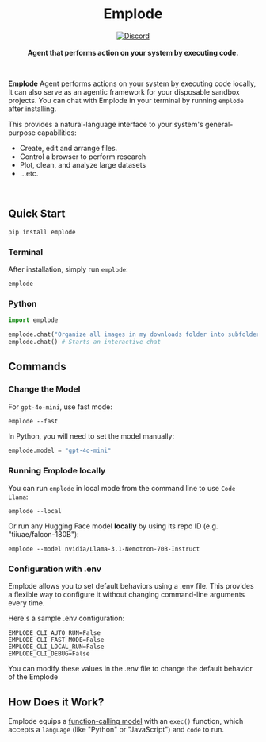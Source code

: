 <h1 align="center">Emplode</h1>

<p align="center">
    <a href="https://discord.gg/uZmvdFpSyW">
        <img alt="Discord" src="https://img.shields.io/discord/1172527582684651600?logo=discord&style=flat&logoColor=white"/>
    </a>
    <br><br>
    <b>Agent that performs action on your system by executing code.</b>
</p>

<br>

**Emplode** Agent performs actions on your system by executing code locally, It can also serve as an agentic framework for your disposable sandbox projects. You can chat with Emplode in your terminal by running `emplode` after installing.

This provides a natural-language interface to your system's general-purpose capabilities:

- Create, edit and arrange files.
- Control a browser to perform research
- Plot, clean, and analyze large datasets
- ...etc.

<br>

## Quick Start

```shell
pip install emplode
```

### Terminal

After installation, simply run `emplode`:

```shell
emplode
```

### Python

```python
import emplode

emplode.chat("Organize all images in my downloads folder into subfolders by year, naming each folder after the year.") # Executes a single command
emplode.chat() # Starts an interactive chat
```

## Commands

### Change the Model

For `gpt-4o-mini`, use fast mode:

```shell
emplode --fast
```

In Python, you will need to set the model manually:

```python
emplode.model = "gpt-4o-mini"
```

### Running Emplode locally

You can run `emplode` in local mode from the command line to use `Code Llama`:

```shell
emplode --local
```

Or run any Hugging Face model **locally** by using its repo ID (e.g. "tiiuae/falcon-180B"):

```shell
emplode --model nvidia/Llama-3.1-Nemotron-70B-Instruct
```


### Configuration with .env

Emplode allows you to set default behaviors using a .env file. This provides a flexible way to configure it without changing command-line arguments every time.

Here's a sample .env configuration:

```
EMPLODE_CLI_AUTO_RUN=False
EMPLODE_CLI_FAST_MODE=False
EMPLODE_CLI_LOCAL_RUN=False
EMPLODE_CLI_DEBUG=False
```

You can modify these values in the .env file to change the default behavior of the Emplode

## How Does it Work?

Emplode equips a [function-calling model](https://platform.openai.com/docs/guides/gpt/function-calling) with an `exec()` function, which accepts a `language` (like "Python" or "JavaScript") and `code` to run.

<br>
